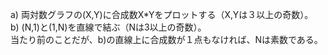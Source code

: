 a) 両対数グラフの(X,Y)に合成数X*Yをプロットする（X,Yは３以上の奇数）。  
b) (N,1)と(1,N)を直線で結ぶ（Nは3以上の奇数）。  
当たり前のことだが、b)の直線上に合成数が１点もなければ、Nは素数である。




